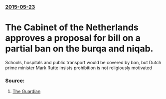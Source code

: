 ### [2015-05-23](/news/2015/05/23/index.md)

# The Cabinet of the Netherlands approves a proposal for bill on a partial ban on the burqa and niqab. 

Schools, hospitals and public transport would be covered by ban, but Dutch prime minister Mark Rutte insists prohibition is not religiously motivated


### Source:

1. [The Guardian](http://www.theguardian.com/world/2015/may/22/netherlands-islamic-veil-niqab-ban-proposal-dutch-cabinet)
